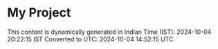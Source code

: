 # My Project

This content is dynamically generated in Indian Time (IST): 2024-10-04 20:22:15 IST
Converted to UTC: 2024-10-04 14:52:15 UTC
